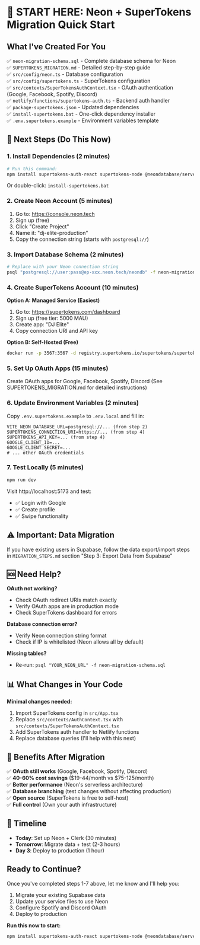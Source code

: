 # 🚀 START HERE: Neon + SuperTokens Migration Quick Start

## What I've Created For You

✅ `neon-migration-schema.sql` - Complete database schema for Neon  
✅ `SUPERTOKENS_MIGRATION.md` - Detailed step-by-step guide  
✅ `src/config/neon.ts` - Database configuration  
✅ `src/config/supertokens.ts` - SuperTokens configuration  
✅ `src/contexts/SuperTokensAuthContext.tsx` - OAuth authentication (Google, Facebook, Spotify, Discord)  
✅ `netlify/functions/supertokens-auth.ts` - Backend auth handler  
✅ `package-supertokens.json` - Updated dependencies  
✅ `install-supertokens.bat` - One-click dependency installer  
✅ `.env.supertokens.example` - Environment variables template  

## 🎯 Next Steps (Do This Now)

### 1. Install Dependencies (2 minutes)
```bash
# Run this command:
npm install supertokens-auth-react supertokens-node @neondatabase/serverless
```

Or double-click: `install-supertokens.bat`

### 2. Create Neon Account (5 minutes)
1. Go to: https://console.neon.tech
2. Sign up (free)
3. Click "Create Project"
4. Name it: "dj-elite-production"
5. Copy the connection string (starts with `postgresql://`)

### 3. Import Database Schema (2 minutes)
```bash
# Replace with your Neon connection string
psql "postgresql://user:pass@ep-xxx.neon.tech/neondb" -f neon-migration-schema.sql
```

### 4. Create SuperTokens Account (10 minutes)

**Option A: Managed Service (Easiest)**
1. Go to: https://supertokens.com/dashboard
2. Sign up (free tier: 5000 MAU)
3. Create app: "DJ Elite"
4. Copy connection URI and API key

**Option B: Self-Hosted (Free)**
```bash
docker run -p 3567:3567 -d registry.supertokens.io/supertokens/supertokens-postgresql
```

### 5. Set Up OAuth Apps (15 minutes)
Create OAuth apps for Google, Facebook, Spotify, Discord
(See SUPERTOKENS_MIGRATION.md for detailed instructions)

### 6. Update Environment Variables (2 minutes)
Copy `.env.supertokens.example` to `.env.local` and fill in:
```env
VITE_NEON_DATABASE_URL=postgresql://... (from step 2)
SUPERTOKENS_CONNECTION_URI=https://... (from step 4)
SUPERTOKENS_API_KEY=... (from step 4)
GOOGLE_CLIENT_ID=...
GOOGLE_CLIENT_SECRET=...
# ... other OAuth credentials
```

### 7. Test Locally (5 minutes)
```bash
npm run dev
```

Visit http://localhost:5173 and test:
- ✅ Login with Google
- ✅ Create profile
- ✅ Swipe functionality

## ⚠️ Important: Data Migration

If you have existing users in Supabase, follow the data export/import steps in `MIGRATION_STEPS.md` section "Step 3: Export Data from Supabase"

## 🆘 Need Help?

**OAuth not working?**
- Check OAuth redirect URIs match exactly
- Verify OAuth apps are in production mode
- Check SuperTokens dashboard for errors

**Database connection error?**
- Verify Neon connection string format
- Check if IP is whitelisted (Neon allows all by default)

**Missing tables?**
- Re-run: `psql "YOUR_NEON_URL" -f neon-migration-schema.sql`

## 📊 What Changes in Your Code

**Minimal changes needed:**

1. Import SuperTokens config in `src/App.tsx`
2. Replace `src/contexts/AuthContext.tsx` with `src/contexts/SuperTokensAuthContext.tsx`
3. Add SuperTokens auth handler to Netlify functions
4. Replace database queries (I'll help with this next)

## 🎉 Benefits After Migration

✅ **OAuth still works** (Google, Facebook, Spotify, Discord)  
✅ **40-60% cost savings** ($19-44/month vs $75-125/month)  
✅ **Better performance** (Neon's serverless architecture)  
✅ **Database branching** (test changes without affecting production)  
✅ **Open source** (SuperTokens is free to self-host)  
✅ **Full control** (Own your auth infrastructure)  

## 📅 Timeline

- **Today**: Set up Neon + Clerk (30 minutes)
- **Tomorrow**: Migrate data + test (2-3 hours)
- **Day 3**: Deploy to production (1 hour)

## Ready to Continue?

Once you've completed steps 1-7 above, let me know and I'll help you:
1. Migrate your existing Supabase data
2. Update your service files to use Neon
3. Configure Spotify and Discord OAuth
4. Deploy to production

**Run this now to start:**
```bash
npm install supertokens-auth-react supertokens-node @neondatabase/serverless
```
